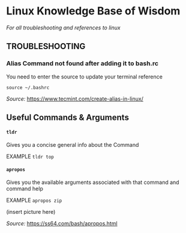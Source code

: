 # Linux Knowledge Base of Wisdom

_For all troubleshooting and references to linux_

## TROUBLESHOOTING


### Alias Command not found after adding it to bash.rc

You need to enter the source to update your terminal reference

`source ~/.bashrc`

_Source:_ https://www.tecmint.com/create-alias-in-linux/

## Useful Commands & Arguments

#### `tldr`

Gives you a concise general info about the Command

EXAMPLE
`tldr top`

#### `apropos`

Gives you the available arguments associated with that command and command help

EXAMPLE
`apropos zip`

(insert picture here)

_Source:_  https://ss64.com/bash/apropos.html
